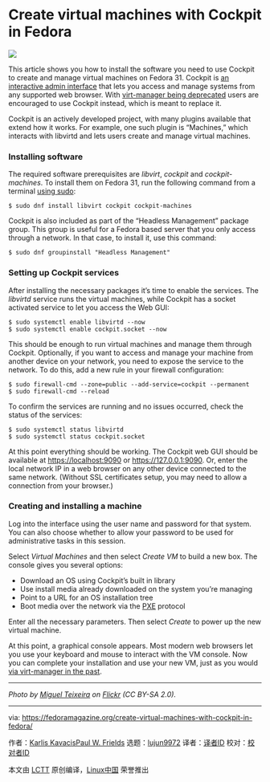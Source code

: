 [#]: collector: (lujun9972)
[#]: translator: (geekpi)
[#]: reviewer: ( )
[#]: publisher: ( )
[#]: url: ( )
[#]: subject: (Create virtual machines with Cockpit in Fedora)
[#]: via: (https://fedoramagazine.org/create-virtual-machines-with-cockpit-in-fedora/)
[#]: author: (Karlis KavacisPaul W. Frields https://fedoramagazine.org/author/karlisk/https://fedoramagazine.org/author/pfrields/)

Create virtual machines with Cockpit in Fedora
======

![][1]

This article shows you how to install the software you need to use Cockpit to create and manage virtual machines on Fedora 31. Cockpit is [an interactive admin interface][2] that lets you access and manage systems from any supported web browser. With [virt-manager being deprecated][3] users are encouraged to use Cockpit instead, which is meant to replace it.

Cockpit is an actively developed project, with many plugins available that extend how it works. For example, one such plugin is “Machines,” which interacts with libvirtd and lets users create and manage virtual machines.

### Installing software

The required software prerequisites are _libvirt_, _cockpit_ and _cockpit-machines_. To install them on Fedora 31, run the following command from a terminal [using sudo][4]:

```
$ sudo dnf install libvirt cockpit cockpit-machines
```

Cockpit is also included as part of the “Headless Management” package group. This group is useful for a Fedora based server that you only access through a network. In that case, to install it, use this command:

```
$ sudo dnf groupinstall "Headless Management"
```

### Setting up Cockpit services

After installing the necessary packages it’s time to enable the services. The _libvirtd_ service runs the virtual machines, while Cockpit has a socket activated service to let you access the Web GUI:

```
$ sudo systemctl enable libvirtd --now
$ sudo systemctl enable cockpit.socket --now
```

This should be enough to run virtual machines and manage them through Cockpit. Optionally, if you want to access and manage your machine from another device on your network, you need to expose the service to the network. To do this, add a new rule in your firewall configuration:

```
$ sudo firewall-cmd --zone=public --add-service=cockpit --permanent
$ sudo firewall-cmd --reload
```

To confirm the services are running and no issues occurred, check the status of the services:

```
$ sudo systemctl status libvirtd
$ sudo systemctl status cockpit.socket
```

At this point everything should be working. The Cockpit web GUI should be available at <https://localhost:9090> or <https://127.0.0.1:9090>. Or, enter the local network IP in a web browser on any other device connected to the same network. (Without SSL certificates setup, you may need to allow a connection from your browser.)

### Creating and installing a machine

Log into the interface using the user name and password for that system. You can also choose whether to allow your password to be used for administrative tasks in this session.

Select _Virtual Machines_ and then select _Create VM_ to build a new box. The console gives you several options:

  * Download an OS using Cockpit’s built in library
  * Use install media already downloaded on the system you’re managing
  * Point to a URL for an OS installation tree
  * Boot media over the network via the [PXE][5] protocol



Enter all the necessary parameters. Then select _Create_ to power up the new virtual machine.

At this point, a graphical console appears. Most modern web browsers let you use your keyboard and mouse to interact with the VM console. Now you can complete your installation and use your new VM, just as you would [via virt-manager in the past][6].

* * *

_Photo by [Miguel Teixeira][7] on [Flickr][8] (CC BY-SA 2.0)._

--------------------------------------------------------------------------------

via: https://fedoramagazine.org/create-virtual-machines-with-cockpit-in-fedora/

作者：[Karlis KavacisPaul W. Frields][a]
选题：[lujun9972][b]
译者：[译者ID](https://github.com/译者ID)
校对：[校对者ID](https://github.com/校对者ID)

本文由 [LCTT](https://github.com/LCTT/TranslateProject) 原创编译，[Linux中国](https://linux.cn/) 荣誉推出

[a]: https://fedoramagazine.org/author/karlisk/https://fedoramagazine.org/author/pfrields/
[b]: https://github.com/lujun9972
[1]: https://fedoramagazine.org/wp-content/uploads/2019/11/create-vm-cockpit-816x345.jpg
[2]: https://cockpit-project.org/
[3]: https://access.redhat.com/documentation/en-us/red_hat_enterprise_linux/8/html/8.0_release_notes/rhel-8_0_0_release#virtualization_4
[4]: https://fedoramagazine.org/howto-use-sudo/
[5]: https://en.wikipedia.org/wiki/Preboot_Execution_Environment
[6]: https://fedoramagazine.org/full-virtualization-system-on-fedora-workstation-30/
[7]: https://flickr.com/photos/miguelteixeira/
[8]: https://flickr.com/photos/miguelteixeira/2964851828/
